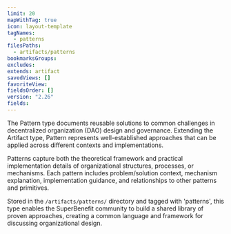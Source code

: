 ```yaml
---
limit: 20
mapWithTag: true
icon: layout-template
tagNames:
  - patterns
filesPaths:
  - artifacts/patterns
bookmarksGroups: 
excludes: 
extends: artifact
savedViews: []
favoriteView: 
fieldsOrder: []
version: "2.26"
fields: 
---
```

The Pattern type documents reusable solutions to common challenges in decentralized organization (DAO) design and governance. Extending the Artifact type, Pattern represents well-established approaches that can be applied across different contexts and implementations.

Patterns capture both the theoretical framework and practical implementation details of organizational structures, processes, or mechanisms. Each pattern includes problem/solution context, mechanism explanation, implementation guidance, and relationships to other patterns and primitives.

Stored in the `/artifacts/patterns/` directory and tagged with 'patterns', this type enables the SuperBenefit community to build a shared library of proven approaches, creating a common language and framework for discussing organizational design.
